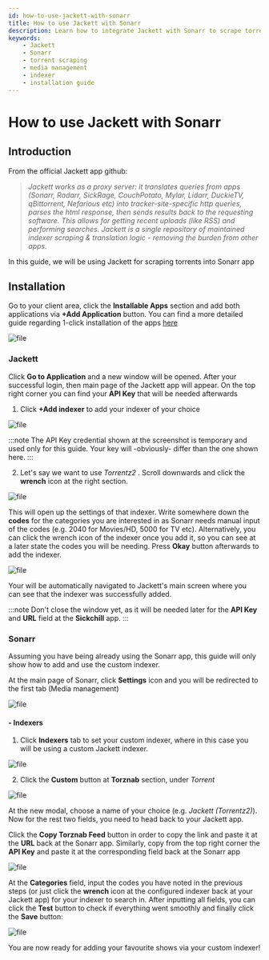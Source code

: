 ```yaml
---
id: how-to-use-jackett-with-sonarr
title: How to use Jackett with Sonarr
description: Learn how to integrate Jackett with Sonarr to scrape torrents and manage your media library efficiently. Follow this step-by-step guide for installation and configuration.
keywords:
    - Jackett
    - Sonarr
    - torrent scraping
    - media management
    - indexer
    - installation guide
---
```


# How to use Jackett with Sonarr

## Introduction

From the official Jackett app github:
> *Jackett works as a proxy server: it translates queries from apps (Sonarr, Radarr, SickRage, CouchPotato, Mylar, Lidarr, DuckieTV, qBittorrent, Nefarious etc) into tracker-site-specific http queries, parses the html response, then sends results back to the requesting software. This allows for getting recent uploads (like RSS) and performing searches. Jackett is a single repository of maintained indexer scraping & translation logic - removing the burden from other apps.*

In this guide, we will be using Jackett for scraping torrents into Sonarr app

## Installation
Go to your client area, click the **Installable Apps** section and add both applications via **+Add Application** button. You can find a more detailed guide regarding 1-click installation of the apps [here](./How_to_install_our_1-Click_applications.md)

![file](https://rapiddot-support-community-uploads.s3.amazonaws.com/uploads/image-1558953823325.png)

### **Jackett**
Click **Go to Application** and a new window will be opened. After your successful login, then main page of the Jackett app will appear. On the top right corner you can find your **API Key** that will be needed afterwards

1) Click **+Add indexer** to add your indexer of your choice

![file](https://rapiddot-support-community-uploads.s3.amazonaws.com/uploads/image-1558516825927.png)

:::note
The API Key credential shown at the screenshot is temporary and used only for this guide. Your key will -obviously- differ than the one shown here.
:::

2) Let's say we want to use *Torrentz2* . Scroll downwards and click the **wrench** icon at the right section.

![file](https://rapiddot-support-community-uploads.s3.amazonaws.com/uploads/image-1559199850160.png)

This will open up the settings of that indexer. Write somewhere down the **codes** for the categories you are interested in as Sonarr needs manual input of the codes (e.g. 2040 for Movies/HD, 5000 for TV etc). Alternatively, you can click the wrench icon of the indexer once you add it, so you can see at a later state the codes you will be needing.
Press **Okay** button afterwards to add the indexer.

![file](https://rapiddot-support-community-uploads.s3.amazonaws.com/uploads/image-1559200290148.png)

Your will be automatically navigated to Jackett's main screen where you can see that the indexer was successfully added.

:::note
Don't close the window yet, as it will be needed later for the **API Key** and **URL** field at the **Sickchill** app.
:::

### **Sonarr**

Assuming you have being already using the Sonarr app, this guide will only show how to add and use the custom indexer.

At the main page of Sonarr, click **Settings** icon and you will be redirected to the first tab (Media management)

![file](https://rapiddot-support-community-uploads.s3.amazonaws.com/uploads/image-1558953988637.png)

#### **- Indexers**

1) Click **Indexers** tab to set your custom indexer, where in this case you will be using a custom Jackett indexer.

![file](https://rapiddot-support-community-uploads.s3.amazonaws.com/uploads/image-1558954766755.png)

2)  Click the **Custom** button at **Torznab** section, under *Torrent*

![file](https://rapiddot-support-community-uploads.s3.amazonaws.com/uploads/image-1558954821301.png)

At the new modal, choose a name of your choice (e.g. *Jackett (Torrentz2)*). Now for the rest two fields, you need to head back to your Jackett app.

Click the **Copy Torznab Feed** button in order to copy the link and paste it at the **URL** back at the Sonarr app.
Similarly, copy from the top right corner the **API Key** and paste it at the corresponding field back at the Sonarr app

![file](https://rapiddot-support-community-uploads.s3.amazonaws.com/uploads/image-1559202493052.png)

At the **Categories** field, input the codes you have noted in the previous steps (or just click the **wrench** icon at the configured indexer back at your Jackett app) for your indexer to search in.
After inputting all fields, you can click the **Test** button to check if everything went smoothly and finally click the **Save** button:

![file](https://rapiddot-support-community-uploads.s3.amazonaws.com/uploads/image-1589956658599.png)

You are now ready for adding your favourite shows via your custom indexer!


